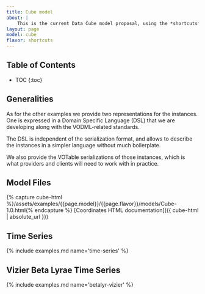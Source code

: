 ```yaml
---
title: Cube model
about: |
    This is the current Data Cube model proposal, using the *shortcuts* STC model.
layout: page
model: cube
flavor: shortcuts
---
```


Table of Contents
-----------------
* TOC
{:toc}

Generalities
------------

As for the other examples we provide two representations for the instances. One is expressed in
a Domain Specific Language (DSL) that we are developing along with the VODML-related standards.

The DSL is independent of the serialization format, and allows to describe the instances
in a simpler language without much boilerplate.

We also provide the VOTable serializations of those instances, which is what providers and
clients will need to work with in practice.

Model Files
-----------

{% capture cube-html %}/assets/examples/{{page.model}}/{{page.flavor}}/models/Cube-1.0.html{% endcapture %}
[Coordinates HTML documentation]({{ cube-html | absolute_url }})

Time Series
-----------

{% include examples.md name='time-series' %}

Vizier Beta Lyrae Time Series
-----------------------------

{% include examples.md name='betalyr-vizier' %}
